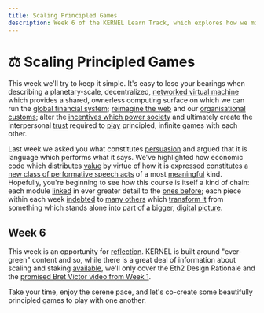 ```yaml
---
title: Scaling Principled Games
description: Week 6 of the KERNEL Learn Track, which explores how we might scale censorship resistant technologies across the globe and how we can learn to play principled, infinite games with one another.
---
```


# ⚖️ Scaling Principled Games

This week we'll try to keep it simple. It's easy to lose your bearings when describing a planetary-scale, decentralized, [networked virtual machine](../module-1/) which provides a shared, ownerless computing surface on which we can run the [global financial system](../module-2/); [reimagine the web](../module-3) and our [organisational customs](../module-4); alter the [incentives which power society](../module-5) and ultimately create the interpersonal [trust](../module-0/trust) required to [play](../module-0/play-of-pattern) principled, infinite games with each other.

Last week we asked you what constitutes [persuasion](../module-5/incentives/#persuasion) and argued that it is language which performs what it says. We've highlighted how economic code which distributes [value](../module-1/value/) by virtue of how it is expressed constitutes a [new class of performative speech acts](../module-4/self-enquiry/#identity-we-can-live-with) of a most [meaningful](../module-1/meaning/) kind. Hopefully, you're beginning to see how this course is itself a kind of chain: each module [linked](../module-3/lock-it-open/#the-path-forward) in ever greater detail to the [ones before](../module-3/time/); each piece within each week [indebted](../../module-2/debt/) to [many others](../module-4/the-garden) which [transform it](../module-3/remember/) from something which stands alone into part of a bigger, [digital](../module-4/art/) [picture](../module-0/purpose/).

## Week 6

This week is an opportunity for [reflection](../module-3/humility/). KERNEL is built around "ever-green" content and so, while there is a great deal of information about scaling and staking [available](https://hackmd.io/@benjaminion/eth2_news), we'll only cover the Eth2 Design Rationale and the [promised Bret Victor video from Week 1](../module-1/joyful-subversion/#experiment-with-format).

Take your time, enjoy the serene pace, and let's co-create some beautifully principled games to play with one another.